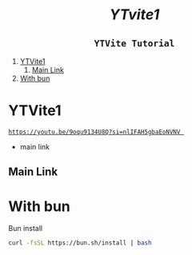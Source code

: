 <h1 align="center"> <i>YTvite1</i> </h1>
<h2 align="center"><code>YTVite Tutorial</code></h2>

1. [YTVite1](#ytvite1)
   1. [Main Link](#main-link)
2. [With bun](#with-bun)

# YTVite1

[`https://youtu.be/9oqu9134U8Q?si=nlIFAH5gbaEoNVNV `](https://youtu.be/9oqu9134U8Q?si=nlIFAH5gbaEoNVNV)

- main link

## Main Link

# With bun

Bun install

```sh
curl -fsSL https://bun.sh/install | bash
```
